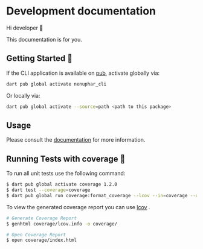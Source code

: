 # Development documentation

Hi developer 👋

This documentation is for you.

## Getting Started 🚀

If the CLI application is available on [pub](https://pub.dev), activate globally via:

```sh
dart pub global activate nenuphar_cli
```

Or locally via:

```sh
dart pub global activate --source=path <path to this package>
```

## Usage

Please consult the [documentation](docs/index.md) for more information.

## Running Tests with coverage 🧪

To run all unit tests use the following command:

```sh
$ dart pub global activate coverage 1.2.0
$ dart test --coverage=coverage
$ dart pub global run coverage:format_coverage --lcov --in=coverage --out=coverage/lcov.info
```

To view the generated coverage report you can use [lcov](https://github.com/linux-test-project/lcov)
.

```sh
# Generate Coverage Report
$ genhtml coverage/lcov.info -o coverage/

# Open Coverage Report
$ open coverage/index.html
```